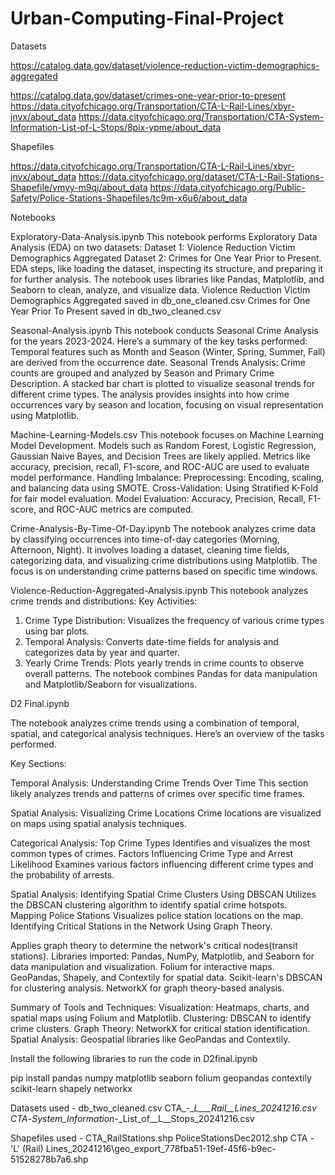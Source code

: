 # Urban-Computing-Final-Project


Datasets 

https://catalog.data.gov/dataset/violence-reduction-victim-demographics-aggregated 

https://catalog.data.gov/dataset/crimes-one-year-prior-to-present 
https://data.cityofchicago.org/Transportation/CTA-L-Rail-Lines/xbyr-jnvx/about_data
https://data.cityofchicago.org/Transportation/CTA-System-Information-List-of-L-Stops/8pix-ypme/about_data

Shapefiles

https://data.cityofchicago.org/Transportation/CTA-L-Rail-Lines/xbyr-jnvx/about_data
https://data.cityofchicago.org/dataset/CTA-L-Rail-Stations-Shapefile/vmyy-m9qj/about_data
https://data.cityofchicago.org/Public-Safety/Police-Stations-Shapefiles/tc9m-x6u6/about_data




Notebooks

Exploratory-Data-Analysis.ipynb
This notebook performs Exploratory Data Analysis (EDA) on two datasets:
Dataset 1: Violence Reduction Victim Demographics Aggregated
Dataset 2: Crimes for One Year Prior to Present.
EDA steps, like loading the dataset, inspecting its structure, and preparing it for further analysis.
The notebook uses libraries like Pandas, Matplotlib, and Seaborn to clean, analyze, and visualize data.
Violence Reduction Victim Demographics Aggregated saved in db_one_cleaned.csv
Crimes for One Year Prior To Present saved in db_two_cleaned.csv

Seasonal-Analysis.ipynb
This notebook conducts Seasonal Crime Analysis for the years 2023-2024. Here’s a summary of the key tasks performed:
Temporal features such as Month and Season (Winter, Spring, Summer, Fall) are derived from the occurrence date.
Seasonal Trends Analysis:
Crime counts are grouped and analyzed by Season and Primary Crime Description.
A stacked bar chart is plotted to visualize seasonal trends for different crime types.
The analysis provides insights into how crime occurrences vary by season and location, focusing on visual representation using Matplotlib.

Machine-Learning-Models.csv
This notebook focuses on Machine Learning Model Development.
Models such as Random Forest, Logistic Regression, Gaussian Naive Bayes, and Decision Trees are likely applied.
Metrics like accuracy, precision, recall, F1-score, and ROC-AUC are used to evaluate model performance.
Handling Imbalance:
Preprocessing: Encoding, scaling, and balancing data using SMOTE.
Cross-Validation: Using Stratified K-Fold for fair model evaluation.
Model Evaluation: Accuracy, Precision, Recall, F1-score, and ROC-AUC metrics are computed.

Crime-Analysis-By-Time-Of-Day.ipynb
The notebook analyzes crime data by classifying occurrences into time-of-day categories (Morning, Afternoon, Night). 
It involves loading a dataset, cleaning time fields, categorizing data, and visualizing crime distributions using Matplotlib. 
The focus is on understanding crime patterns based on specific time windows.

Violence-Reduction-Aggregated-Analysis.ipynb 
This notebook analyzes crime trends and distributions:
Key Activities:
1. Crime Type Distribution: Visualizes the frequency of various crime types using bar plots.
2. Temporal Analysis: Converts date-time fields for analysis and categorizes data by year and quarter.
3. Yearly Crime Trends: Plots yearly trends in crime counts to observe overall patterns.
The notebook combines Pandas for data manipulation and Matplotlib/Seaborn for visualizations.

D2 Final.ipynb 

The notebook analyzes crime trends using a combination of temporal, spatial, and categorical analysis techniques. Here’s an overview of the tasks performed.

Key Sections:

Temporal Analysis: Understanding Crime Trends Over Time
This section likely analyzes trends and patterns of crimes over specific time frames.

Spatial Analysis: Visualizing Crime Locations
Crime locations are visualized on maps using spatial analysis techniques.

Categorical Analysis: Top Crime Types
Identifies and visualizes the most common types of crimes. Factors Influencing Crime Type and Arrest Likelihood
Examines various factors influencing different crime types and the probability of arrests.

Spatial Analysis: Identifying Spatial Crime Clusters Using DBSCAN
Utilizes the DBSCAN clustering algorithm to identify spatial crime hotspots.
Mapping Police Stations
Visualizes police station locations on the map.
Identifying Critical Stations in the Network Using Graph Theory.

Applies graph theory to determine the network's critical nodes(transit stations).
Libraries imported:
Pandas, NumPy, Matplotlib, and Seaborn for data manipulation and visualization.
Folium for interactive maps.
GeoPandas, Shapely, and Contextily for spatial data.
Scikit-learn's DBSCAN for clustering analysis.
NetworkX for graph theory-based analysis.

Summary of Tools and Techniques:
Visualization: Heatmaps, charts, and spatial maps using Folium and Matplotlib.
Clustering: DBSCAN to identify crime clusters.
Graph Theory: NetworkX for critical station identification.
Spatial Analysis: Geospatial libraries like GeoPandas and Contextily.


Install the following libraries to run the code in D2final.ipynb 

pip install pandas numpy matplotlib seaborn folium geopandas contextily scikit-learn shapely networkx

Datasets used - 
db_two_cleaned.csv
CTA_-__L___Rail__Lines_20241216.csv
CTA_-_System_Information_-_List_of__L__Stops_20241216.csv

Shapefiles used - 
CTA_RailStations.shp
PoliceStationsDec2012.shp
CTA - 'L' (Rail) Lines_20241216\geo_export_778fba51-19ef-45f6-b9ec-51528278b7a6.shp
